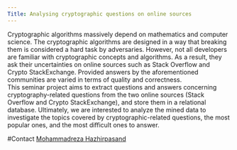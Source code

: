 ```yaml
---
Title: Analysing cryptographic questions on online sources
---
```


Cryptographic algorithms massively depend on mathematics and computer science. The cryptographic algorithms are designed in a way that breaking them is considered a hard task by adversaries. However, not all developers are familiar with cryptographic concepts and algorithms. As a result, they ask their uncertainties on online sources such as Stack Overflow and Crypto StackExchange. 
Provided answers by the aforementioned communities are varied in terms of quality and correctness. <br>
This seminar project aims to extract questions and answers concerning cryptography-related questions from the two online sources (Stack Overflow and Crypto StackExchange), and store them in a relational database. Ultimately, we are interested to analyze the mined data to investigate the topics covered by cryptographic-related questions, the most popular ones, and the most difficult ones to answer.


#Contact 
[Mohammadreza Hazhirpasand](%base_url%/staff/MohammadrezaHazhirpasand)
